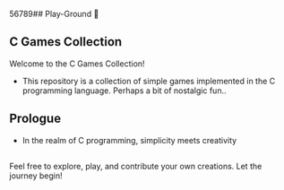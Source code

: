 56789## Play-Ground 🤫

## C Games Collection

Welcome to the C Games Collection! 
- This repository is a collection of simple games implemented in the C programming language. Perhaps a bit of nostalgic fun..

## Prologue

- In the realm of C programming, simplicity meets creativity
  
##

Feel free to explore, play, and contribute your own creations. Let the journey begin!
